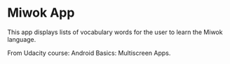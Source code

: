 Miwok App
===================================

This app displays lists of vocabulary words for the user to learn the Miwok language.

From Udacity course: Android Basics: Multiscreen Apps.
